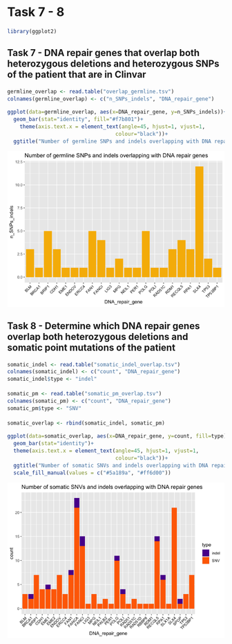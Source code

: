 Task 7 - 8
================

``` r
library(ggplot2)
```

## Task 7 - DNA repair genes that overlap both heterozygous deletions and heterozygous SNPs of the patient that are in Clinvar

``` r
germline_overlap <- read.table("overlap_germline.tsv")
colnames(germline_overlap) <- c("n_SNPs_indels", "DNA_repair_gene")
```

``` r
ggplot(data=germline_overlap, aes(x=DNA_repair_gene, y=n_SNPs_indels))+
  geom_bar(stat="identity", fill="#f7b801")+
    theme(axis.text.x = element_text(angle=45, hjust=1, vjust=1, 
                                   colour="black"))+
  ggtitle("Number of germline SNPs and indels overlapping with DNA repair genes")
```

![](task07_08_files/figure-gfm/unnamed-chunk-3-1.png)<!-- -->

## Task 8 - Determine which DNA repair genes overlap both heterozygous deletions and somatic point mutations of the patient

``` r
somatic_indel <- read.table("somatic_indel_overlap.tsv")
colnames(somatic_indel) <- c("count", "DNA_repair_gene")
somatic_indel$type <- "indel"

somatic_pm <- read.table("somatic_pm_overlap.tsv")
colnames(somatic_pm) <- c("count", "DNA_repair_gene")
somatic_pm$type <- "SNV"

somatic_overlap <- rbind(somatic_indel, somatic_pm)
```

``` r
ggplot(data=somatic_overlap, aes(x=DNA_repair_gene, y=count, fill=type))+
  geom_bar(stat="identity")+
  theme(axis.text.x = element_text(angle=45, hjust=1, vjust=1, 
                                   colour="black"))+
  ggtitle("Number of somatic SNVs and indels overlapping with DNA repair genes")+
  scale_fill_manual(values = c("#5a189a", "#ff6d00"))
```

![](task07_08_files/figure-gfm/unnamed-chunk-5-1.png)<!-- -->
